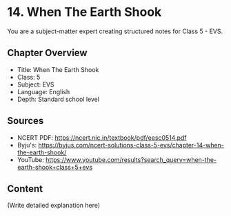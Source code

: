 # 14. When The Earth Shook

You are a subject-matter expert creating structured notes for Class 5 - EVS.

## Chapter Overview
- Title: When The Earth Shook
- Class: 5
- Subject: EVS
- Language: English
- Depth: Standard school level

## Sources
- NCERT PDF: https://ncert.nic.in/textbook/pdf/eesc0514.pdf
- Byju's: https://byjus.com/ncert-solutions-class-5-evs/chapter-14-when-the-earth-shook/
- YouTube: https://www.youtube.com/results?search_query=when-the-earth-shook+class+5+evs

## Content
(Write detailed explanation here)
